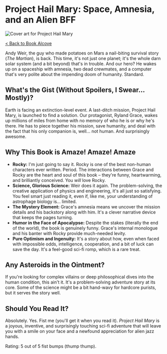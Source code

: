# Project Hail Mary: Space, Amnesia, and an Alien BFF

![Cover art for Project Hail Mary](/images/Celestial%20Sorcerer%20and%20Cosmic%20Emblem.png)

[< Back to Book Alcove](/)

Andy Weir, the guy who made potatoes on Mars a nail-biting survival story (*The Martian*), is back. This time, it's not just one planet; it's the whole darn solar system (and a bit beyond) that's in trouble. And our hero? He wakes up on a spaceship with amnesia, two dead crewmates, and a computer that's very polite about the impending doom of humanity. Standard.

## What's the Gist (Without Spoilers, I Swear... Mostly)?

Earth is facing an extinction-level event. A last-ditch mission, Project Hail Mary, is launched to find a solution. Our protagonist, Ryland Grace, wakes up millions of miles from home with no memory of who he is or why he's there. He has to piece together his mission, save humanity, and deal with the fact that his only companion is, well... not human. And surprisingly awesome.

## Why This Book is Amaze! Amaze! Amaze

* **Rocky:** I'm just going to say it. Rocky is one of the best non-human characters ever written. Period. The interactions between Grace and Rocky are the heart and soul of this book – they're funny, heartwarming, and brilliantly conceived. You *will* love Rocky.
* **Science, Glorious Science:** Weir does it again. The problem-solving, the creative application of physics and engineering, it's all just so satisfying. You feel smart just reading it, even if, like me, your understanding of astrophage biology is... limited.
* **The Mystery Element:** Grace's amnesia means we uncover the mission details and his backstory along with him. It's a clever narrative device that keeps the pages turning.
* **Humor in the Face of Apocalypse:** Despite the stakes (literally the end of the world), the book is genuinely funny. Grace's internal monologue and his banter with Rocky provide much-needed levity.
* **Pure Optimism and Ingenuity:** It's a story about how, even when faced with impossible odds, intelligence, cooperation, and a bit of luck can save the day. It's a feel-good sci-fi romp, which is a rare treat.

## Any Asteroids in the Ointment?

If you're looking for complex villains or deep philosophical dives into the human condition, this ain't it. It's a problem-solving adventure story at its core. Some of the science might be a bit hand-wavy for hardcore purists, but it serves the story well.

## Should You Read It?

Absolutely. Yes. Fist me (you'll get it when you read it). *Project Hail Mary* is a joyous, inventive, and surprisingly touching sci-fi adventure that will leave you with a smile on your face and a newfound appreciation for alien jazz hands.

Rating: 5 out of 5 fist bumps (thump thump).


